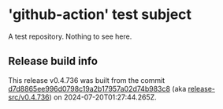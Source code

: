 # 'github-action' test subject

A test repository. Nothing to see here.


## Release build info

This release v0.4.736 was built from the commit [d7d8865ee996d0798c19a2b17957a02d74b983c8](https://github.com/kattecon/gh-release-test-ga/tree/d7d8865ee996d0798c19a2b17957a02d74b983c8) (aka [release-src/v0.4.736](https://github.com/kattecon/gh-release-test-ga/tree/release-src/v0.4.736)) on 2024-07-20T01:27:44.265Z.
        